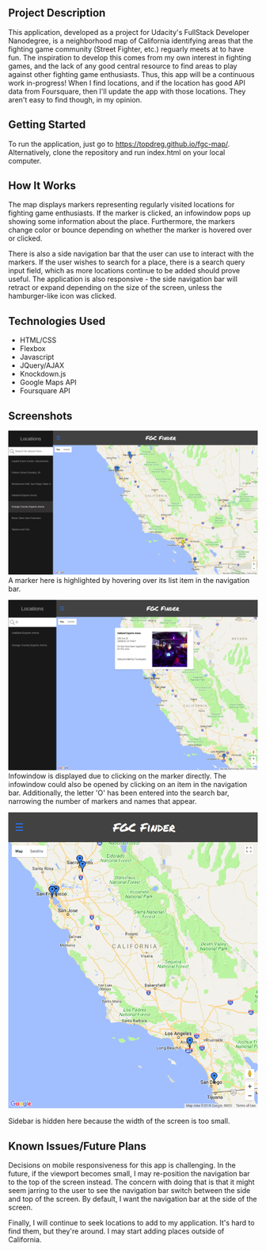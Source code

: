 ## Project Description
This application, developed as a project for Udacity's FullStack Developer Nanodegree, is a neighborhood map of California identifying areas that the fighting game community (Street Fighter, etc.) reguarly meets at to have fun. The inspiration to develop this comes from my own interest in fighting games, and the lack of any good central resource to find areas to play against other fighting game enthusiasts. Thus, this app will be a continuous work in-progress! When I find locations, and if the location has good API data from Foursquare, then I'll update the app with those locations. They aren't easy to find though, in my opinion. 

## Getting Started
To run the application, just go to https://topdreg.github.io/fgc-map/. Alternatively, clone the repository and run index.html on your local computer. 

## How It Works
The map displays markers representing regularly visited locations for fighting game enthusiasts. If the marker is clicked, an infowindow pops up showing some information about the place. Furthermore, the markers change color or bounce depending on whether the marker is hovered over or clicked.  

There is also a side navigation bar that the user can use to interact with the markers. If the user wishes to search for a place, there is a search query input field, which as more locations continue to be added should prove useful. The application is also responsive - the side navigation bar will retract or expand depending on the size of the screen, unless the hamburger-like icon was clicked.

## Technologies Used 
* HTML/CSS
* Flexbox
* Javascript
* JQuery/AJAX 
* Knockdown.js 
* Google Maps API
* Foursquare API

## Screenshots
![](highlight.png)
A marker here is highlighted by hovering over its list item in the navigation bar.

![](infowindow.png)
Infowindow is displayed due to clicking on the marker directly. The infowindow could also be opened by clicking on an item in the navigation bar. Additionally, the letter 'O' has been entered into the search bar, narrowing the number of markers and names that appear.

![](sidebar-hide.png)

Sidebar is hidden here because the width of the screen is too small.

## Known Issues/Future Plans
Decisions on mobile responsiveness for this app is challenging. In the future, if the viewport becomes small, I may re-position the navigation bar to the top of the screen instead. The concern with doing that is that it might seem jarring to the user to see the navigation bar switch between the side and top of the screen. By default, I want the navigation bar at the side of the screen. 

Finally, I will continue to seek locations to add to my application. It's hard to find them, but they're around. I may start adding places outside of California. 
